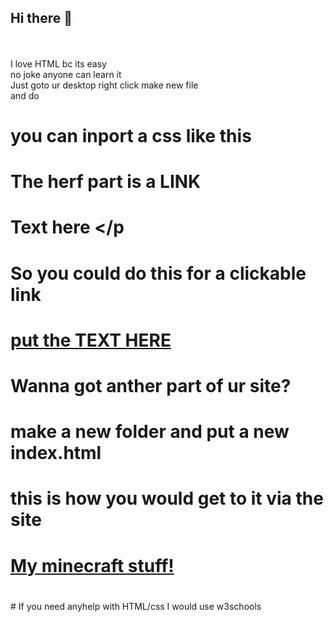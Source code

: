 ## Hi there :wave:
<br> <br>
I love HTML bc its easy
<br>
no joke anyone can learn it
<br>
Just goto ur desktop right click make new file
<br>
and do
<br>

# <html>
#  <head>
#    <title> This is where you inport css and put ur title </title>
#    you can inport a css like this
#    <link rel="stylesheet" href="mystyle.css">
#    The herf part is a LINK
#    
#    
#  </head>
#  <body>
#    <p> Text here </p
#      
#    So you could do this for a clickable link
#   <a href="HTTPS://YOUTUBE.COM"> put the TEXT HERE</a>
#   Wanna got anther part of ur site?
#   make a new folder and put a new index.html
#    this is how you would get to it via the site
#    
#   <a href="/minecraft/index.html">My minecraft stuff!</a>
#  </body>
#</html>
 If you need anyhelp with HTML/css I would use <a herf="https://www.w3schools.com/cs">w3schools</a>
